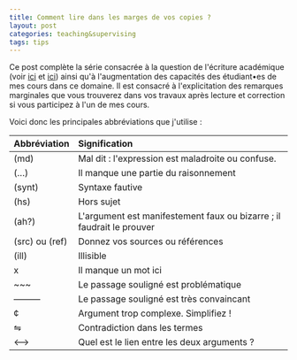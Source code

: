 ```yaml
---
title: Comment lire dans les marges de vos copies ?
layout: post
categories: teaching&supervising
tags: tips
---
```


Ce post complète la série consacrée à la question de l'écriture académique (voir [ici](https://gillesbastin.github.io/teaching&supervising/2020/06/17/Ecrire-comme-un-sociologue-bis.html) et [ici](https://gillesbastin.github.io/teaching&supervising/2018/06/12/Ecrire-comme-un-sociologue.html)) ainsi qu'à l'augmentation des capacités des étudiant•es de mes cours dans ce domaine. Il est consacré à l'explicitation des remarques marginales que vous trouverez dans vos travaux après lecture et correction si vous participez à l'un de mes cours.

Voici donc les principales abbréviations que j'utilise :

Abbréviation | Signification
 --- | :--- 
(md) | Mal dit : l'expression est maladroite ou confuse.
(…) | Il manque une partie du raisonnement
(synt) | Syntaxe fautive
(hs) | Hors sujet
(ah?) | L'argument est manifestement faux ou bizarre ; il faudrait le prouver
(src) ou (ref) | Donnez vos sources ou références
(ill) | Illisible
x | Il manque un mot ici
\~~~ | Le passage souligné est problématique
——— | Le passage souligné est très convaincant
¢ | Argument trop complexe. Simplifiez !
⇋ | Contradiction dans les termes
⟷ | Quel est le lien entre les deux arguments ?
